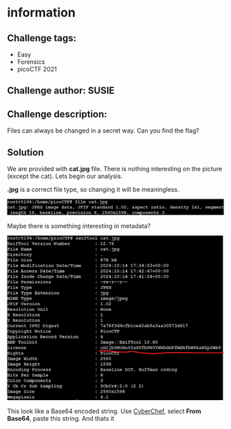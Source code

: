 # information
## Challenge tags:
- Easy
- Forensics
- picoCTF 2021

## Challenge author: SUSIE
## Challenge description:
Files can always be changed in a secret way. Can you find the flag?

## Solution
We are provided with **cat.jpg** file. There is nothing interesting on the picture (except the cat). Lets begin our analysis.

**.jpg** is a correct file type, so changing it will be meaningless.

![image missing?](./content/information_01.png)

Maybe there is something interesting in metadata?

![image missing?](./content/information_02.png)

This look like a Base64 encoded string. Use [CyberChef](), select **From Base64**, paste this string. And thats it

